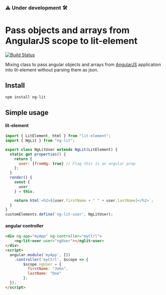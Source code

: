 ### :warning: Under development :hammer_and_wrench:

# Pass objects and arrays from AngularJS scope to lit-element
[![Build Status](https://api.travis-ci.org/oriweingart/ng-lit.svg?branch=master)](https://travis-ci.com/oriweingart/ng-lit)

Mixing class to pass angular objects and arrays from [AngularJS](https://github.com/angular/angular.js) application into lit-element without parsing them as json.

## Install

```bash
npm install ng-lit
```


## Simple usage

#### lit-element
```javascript
import { LitElement, html } from "lit-element";
import { NgLit } from "ng-lit";

export class NgLitUser extends NgLit(LitElement) {
  static get properties() {
    return {
      user: {fromNg: true} // Flag this is an angular prop
    };
  }
  render() {
    const {
      user
    } = this;

    return html`<h2>${user.firstName + " " + user.lastName}</h2>`;
  }
}
customElements.define('ng-lit-user', NgLitUser);
```

#### angular controller
```html
<div ng-app="myApp" ng-controller="myCtrl">
    <ng-lit-user user="ngUser"></nglit-user>
</div>
<script>
  angular.module('myApp', [])
    .controller('myCtrl', $scope => {
        $scope.ngUser = {
          firstName: "John",
          lastName: "Doe"
        };
  });
</script>
```
